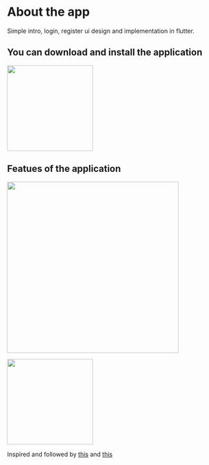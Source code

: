 # About the app
Simple intro, login, register ui design and implementation in flutter.

## You can download and install the application
[<img src="https://user-images.githubusercontent.com/56734609/114069097-0a59e500-98b8-11eb-9dd5-047b4d2e4fb5.png" width="200" height="200">](https://t.me/android_projects/74 "On Telegram")

## Featues of the application
<img src="https://user-images.githubusercontent.com/56734609/117806852-4e078c00-b274-11eb-941f-ae681c4d6550.gif" width="400" heigth="730" />  

[<img src="https://user-images.githubusercontent.com/56734609/114071381-7ccbc480-98ba-11eb-959f-674cb3a25e1e.png" width="200" height="200">](https://youtu.be/XGIlhnuhDpE "On Youtube")


Inspired and followed by [this](https://medium.com/@adekoyeajayi/flutter-welcome-screen-with-pageview-624e20001bdb) and [this](https://www.figma.com/file/wNRzzi6Y1hjfFcLkzy3wvZ/Congratulate?node-id=0%3A1)
